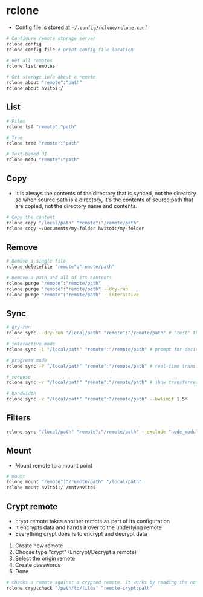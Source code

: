 # rclone

- Config file is stored at `~/.config/rclone/rclone.conf`

```sh
# Configure remote storage server
rclone config
rclone config file # print config file location

# Get all remotes
rclone listremotes

# Get storage info about a remote
rclone about "remote":"path"
rclone about hvitoi:/
```

## List

```sh
# Files
rclone lsf "remote":"path"

# Tree
rclone tree "remote":"path"

# Text-based UI
rclone ncdu "remote":"path"
```

## Copy

- It is always the contents of the directory that is synced, not the directory so when source:path is a directory, it's the contents of source:path that are copied, not the directory name and contents.

```sh
# Copy the content
rclone copy "/local/path" "remote":"/remote/path"
rclone copy ~/Documents/my-folder hvitoi:/my-folder
```

## Remove

```sh
# Remove a single file
rclone deletefile "remote":"remote/path"

# Remove a path and all of its contents
rclone purge "remote":"remote/path"
rclone purge "remote":"remote/path" --dry-run
rclone purge "remote":"remote/path" --interactive
```

## Sync

```sh
# dry-run
rclone sync --dry-run "/local/path" "remote":"/remote/path" # "test" the sync, but do not perform data transfer

# interactive mode
rclone sync -i "/local/path" "remote":"/remote/path" # prompt for decisions

# progress mode
rclone sync -P "/local/path" "remote":"/remote/path" # real-time transfer statistics

# verbose
rclone sync -v "/local/path" "remote":"/remote/path" # show transferred files

# bandwidth
rclone sync -v "/local/path" "remote":"/remote/path" --bwlimit 1.5M
```

## Filters

```sh
rclone sync "/local/path" "remote":"/remote/path" --exclude "node_modules/"
```

## Mount

- Mount remote to a mount point

```sh
# mount
rclone mount "remote":"/remote/path" "/local/path"
rclone mount hvitoi:/ /mnt/hvitoi
```

## Crypt remote

- `crypt` remote takes another remote as part of its configuration
- It encrypts data and hands it over to the underlying remote
- Everything crypt does is to encrypt and decrypt data

1. Create new remote
1. Choose type "crypt" (Encrypt/Decrypt a remote)
1. Select the origin remote
1. Create passwords
1. Done

```sh
# checks a remote against a crypted remote. It works by reading the nonce from each file on the crypted remote
rclone cryptcheck "/path/to/files" "remote-crypt:path"
```
